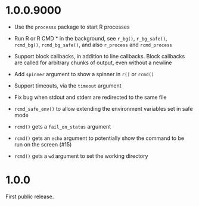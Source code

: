 
# 1.0.0.9000

* Use the `processx` package to start R processes

* Run R or R CMD * in the background, see `r_bg()`, `r_bg_safe()`,
  `rcmd_bg()`, `rcmd_bg_safe()`, and also `r_process` and `rcmd_process`

* Support block callbacks, in addition to line callbacks. Block callbacks
  are called for arbitrary chunks of output, even without a newline

* Add `spinner` argument to show a spinner in `r()` or `rcmd()`

* Support timeouts, via the `timeout` argument

* Fix bug when stdout and stderr are redirected to the same file

* `rcmd_safe_env()` to allow extending the environment variables set in
  safe mode

* `rcmd()` gets a `fail_on_status` argument

* `rcmd()` gets an `echo` argument to potentially show the command to be
  run on the screen (#15)

* `rcmd()` gets a `wd` argument to set the working directory

# 1.0.0

First public release.
